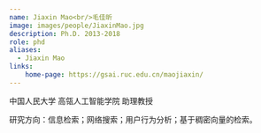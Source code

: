 ```yaml
---
name: Jiaxin Mao<br/>毛佳昕
image: images/people/JiaxinMao.jpg
description: Ph.D. 2013-2018
role: phd
aliases:
  - Jiaxin Mao
links: 
    home-page: https://gsai.ruc.edu.cn/maojiaxin/
---
```


中国人民大学 高瓴人工智能学院 助理教授

研究方向：信息检索；网络搜索；用户行为分析；基于稠密向量的检索。
